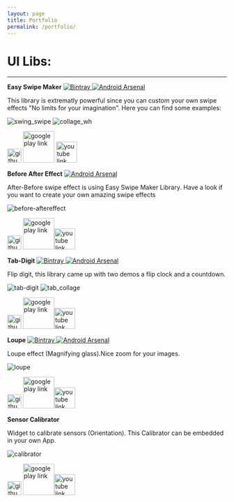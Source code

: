 ```yaml
---
layout: page
title: Portfolio
permalink: /portfolio/
---
```


# UI Libs:
---

 **Easy Swipe Maker** [![Bintray](https://api.bintray.com/packages/xenione/maven/Swipe-maker/images/download.svg) ](https://bintray.com/xenione/maven/Swipe-maker/_latestVersion) [![Android Arsenal](https://img.shields.io/badge/Android%20Arsenal-Easy%20Swipe%20Maker-brightgreen.svg?style=flat)](https://android-arsenal.com/details/1/5020)


This library is extrematly powerful since you can custom your own swipe effects "No limits for your imagination". Here you can find some examples:


![swing_swipe](https://cloud.githubusercontent.com/assets/4138527/21510499/6c44dd96-cc94-11e6-9cd5-c182c33d1b80.gif) ![collage_wh](https://cloud.githubusercontent.com/assets/4138527/21957075/636a1534-da8f-11e6-8d25-0f39a2c5dad7.gif)


[<img src="{{ site.baseurl }}/images/GitHub-Mark-32px.png" alt="github link repository" style="width: 32px;"/>](https://github.com/xenione/SwipeLayout) [<img src="{{ site.baseurl }}/images/google-play-badge.png" alt="google play link" style="width: 72px;"/>](https://play.google.com/store/apps/details?id=apps.xenione.com.swipelayout}) [<img src="{{ site.baseurl }}/images/YouTube-social-icon_red_128px.png" alt="youtube link" style="width: 48px;"/>](https://www.youtube.com/watch?v=WBm8RUjNkvg) 


**Before After Effect** [![Android Arsenal](https://img.shields.io/badge/Android%20Arsenal-BeforeAfter%20Effect-brightgreen.svg?style=flat)](https://android-arsenal.com/details/1/4690)


After-Before swipe effect is using Easy Swipe Maker Library. Have a look if you want to create your own amazing swipe effects


![before-aftereffect](https://cloud.githubusercontent.com/assets/4138527/19211444/9713cbdc-8d3c-11e6-84af-18a18ab02efb.gif)


[<img src="{{ site.baseurl }}/images/GitHub-Mark-32px.png" alt="github link repository" style="width: 32px;"/>](https://github.com/xenione/beforeafter-effect) [<img src="{{ site.baseurl }}/images/google-play-badge.png" alt="google play link" style="width: 72px;"/>](https://play.google.com/store/apps/details?id=com.xenione.demos})[<img src="{{ site.baseurl }}/images/YouTube-social-icon_red_128px.png" alt="youtube link" style="width: 48px;"/>](https://www.youtube.com/watch?v=qkK6x1mR9yk) 


**Tab-Digit**  [![Bintray](https://api.bintray.com/packages/xenione/maven/tab-digit/images/download.svg) ](https://bintray.com/xenione/maven/tab-digit/_latestVersion) [![Android Arsenal](https://img.shields.io/badge/Android%20Arsenal-Tab%20digit-brightgreen.svg?style=flat)](https://android-arsenal.com/details/1/4786)

 Flip digit, this library came up with two demos a flip clock and a countdown.

![tab-digit](https://cloud.githubusercontent.com/assets/4138527/21961543/856b7948-db0c-11e6-9153-2cba54ee71ae.gif) ![tab_collage](https://cloud.githubusercontent.com/assets/4138527/21961546/8c5faa4e-db0c-11e6-93a7-8dce68e514dc.gif)


[<img src="{{ site.baseurl }}/images/GitHub-Mark-32px.png" alt="github link repository" style="width: 32px;"/>](https://github.com/xenione/Digit) [<img src="{{ site.baseurl }}/images/google-play-badge.png" alt="google play link" style="width: 72px;"/>](https://play.google.com/store/apps/details?id=com.xenione.libs.digit})[<img src="{{ site.baseurl }}/images/YouTube-social-icon_red_128px.png" alt="youtube link" style="width: 48px;"/>](https://www.youtube.com/watch?v=6WJeF9Q6-NU) 


**Loupe** [![Bintray](https://api.bintray.com/packages/xenione/maven/loupe/images/download.svg) ](https://bintray.com/xenione/maven/loupe/_latestVersion) [![Android Arsenal](https://img.shields.io/badge/Android%20Arsenal-Loupe-brightgreen.svg?style=flat)](https://android-arsenal.com/details/1/5080)

Loupe effect (Magnifying glass).Nice zoom for your images.

![loupe](https://cloud.githubusercontent.com/assets/4138527/21962023/f763d3a8-db19-11e6-913a-450a8c21661b.gif)


[<img src="{{ site.baseurl }}/images/GitHub-Mark-32px.png" alt="github link repository" style="width: 32px;"/>](https://github.com/xenione/loupe) [<img src="{{ site.baseurl }}/images/google-play-badge.png" alt="google play link" style="width: 72px;"/>](https://play.google.com/store/apps/details?id=loupe.xenione.com.loupe)[<img src="{{ site.baseurl }}/images/YouTube-social-icon_red_128px.png" alt="youtube link" style="width: 48px;"/>](https://www.youtube.com/watch?v=F3x40-2Rfak) 

**Sensor Calibrator**

Widget to calibrate sensors (Orientation). This Calibrator can be embedded in your own App.

![calibrator](https://cloud.githubusercontent.com/assets/4138527/25778832/1844ba4a-330a-11e7-9d0e-63f85ca63cdf.gif)


[<img src="{{ site.baseurl }}/images/GitHub-Mark-32px.png" alt="github link repository" style="width: 32px;"/>](https://github.com/xenione/calibrator-sensor) [<img src="{{ site.baseurl }}/images/google-play-badge.png" alt="google play link" style="width: 72px;"/>](https://play.google.com/store/apps/details?id=com.xenione.apps.calibrator_sensor)[<img src="{{ site.baseurl }}/images/YouTube-social-icon_red_128px.png" alt="youtube link" style="width: 48px;"/>](https://youtu.be/ZH4m2FN2Mws) 





